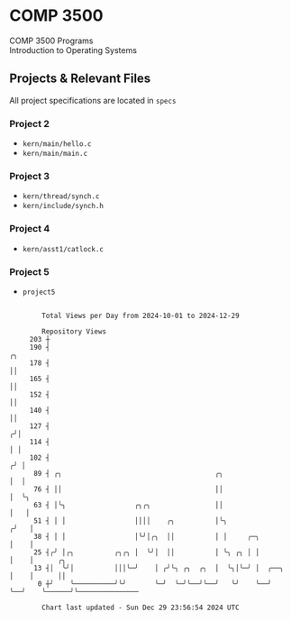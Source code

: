 # COMP 3500
COMP 3500 Programs  
Introduction to Operating Systems  
## Projects & Relevant Files
All project specifications are located in `specs`
### Project 2
- `kern/main/hello.c`
- `kern/main/main.c`
### Project 3
- `kern/thread/synch.c`
- `kern/include/synch.h`
### Project 4
- `kern/asst1/catlock.c`
### Project 5
- `project5`

```

        Total Views per Day from 2024-10-01 to 2024-12-29

        Repository Views
     203 ┼
     190 ┤                                                               ╭╮
     178 ┤                                                               ││
     165 ┤                                                               ││
     152 ┤                                                               ││
     140 ┤                                                               ││
     127 ┤                                                              ╭╯│
     114 ┤                                                              │ │
     102 ┤                                                             ╭╯ │
      89 ┤ ╭╮                                      ╭╮                  │  │
      76 ┤ ││                                      ││                  │  ╰╮
      63 ┤ │╰╮                 ╭╮╭╮                ││                  │   │
      51 ┤ │ │                 ││││    ╭╮          │╰╮                ╭╯   │
      38 ┤ │ │                 │╰╯│╭╮  ││          │ │     ╭─╮        │    │
      25 ┤╭╯ │╭╮          ╭╮╭╮ │  ╰╯│  ││          │ ╰╮ ╭╮ │ │        │    │      ╭╮
      13 ┤│  ╰╯│          │││╰─╯    │ ╭╯╰╮ ╭╮  ╭╮  │  ╰╮│╰─╯ │  ╭──╮  │    │      ││
       0 ┼╯    ╰──────────╯╰╯       ╰─╯  ╰─╯╰──╯╰──╯   ╰╯    ╰──╯  ╰──╯    ╰──────╯╰───────────────

        Chart last updated - Sun Dec 29 23:56:54 2024 UTC
        
```
